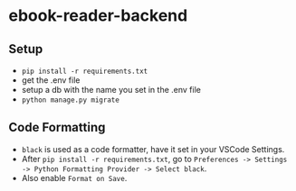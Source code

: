 # ebook-reader-backend

## Setup

- `pip install -r requirements.txt`
- get the .env file
- setup a db with the name you set in the .env file
- `python manage.py migrate`

## Code Formatting

- `black` is used as a code formatter, have it set in your VSCode Settings.
- After `pip install -r requirements.txt`, go to `Preferences -> Settings -> Python Formatting Provider -> Select black`.
- Also enable `Format on Save`.
